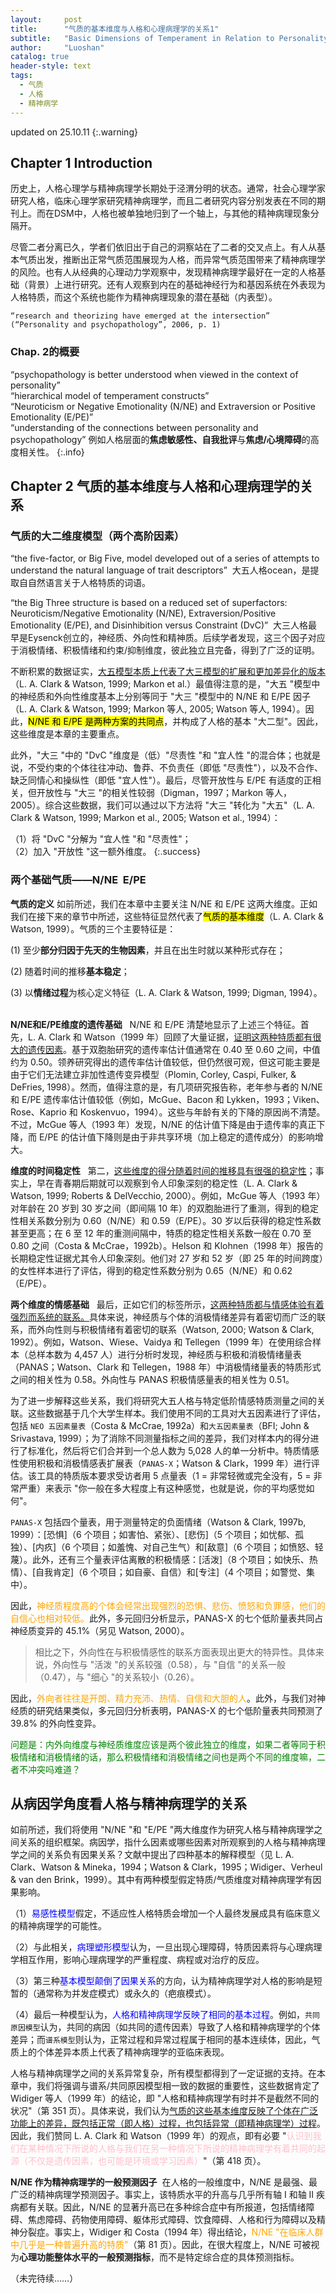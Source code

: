 ```yaml
---
layout:     post
title:      "气质的基本维度与人格和心理病理学的关系1"
subtitle:   "Basic Dimensions of Temperament in Relation to Personality and Psychopathology 1"
author:     "Luoshan"
catalog: true
header-style: text
tags:
  - 气质
  - 人格
  - 精神病学
---
```

updated on 25.10.11
{:.warning}

## Chapter 1 Introduction

历史上，人格心理学与精神病理学长期处于泾渭分明的状态。通常，社会心理学家研究人格，临床心理学家研究精神病理学，而且二者研究内容分别发表在不同的期刊上。而在DSM中，人格也被单独地归到了一个轴上，与其他的精神病理现象分隔开。

尽管二者分离已久，学者们依旧出于自己的洞察站在了二者的交叉点上。有人从基本气质出发，推断出正常气质范围展现为人格，而异常气质范围带来了精神病理学的风险。也有人从经典的心理动力学观察中，发现精神病理学最好在一定的人格基础（背景）上进行研究。还有人观察到内在的基础神经行为和基因系统在外表现为人格特质，而这个系统也能作为精神病理现象的潜在基础（内表型）。

```
“research and theorizing have emerged at the intersection” (“Personality and psychopathology”, 2006, p. 1)
```

### Chap. 2的概要

“psychopathology is better understood when viewed in the context of personality”  
“hierarchical model of temperament constructs”  
“Neuroticism or Negative Emotionality (N/NE) and Extraversion or Positive Emotionality (E/PE)”  
“understanding of the connections between personality and psychopathology” 例如人格层面的**焦虑敏感性、自我批评**与**焦虑/心境障碍**的高度相关性。
{:.info}

## Chapter 2 气质的基本维度与人格和心理病理学的关系
### 气质的大二维度模型（两个高阶因素）

“the five-factor, or Big Five, model developed out of a series of attempts to understand the natural language of trait descriptors”  大五人格ocean，是提取自自然语言关于人格特质的词语。

“the Big Three structure is based on a reduced set of superfactors: Neuroticism/Negative Emotionality (N/NE), Extraversion/Positive Emotionality (E/PE), and Disinhibition versus Constraint (DvC)”  大三人格最早是Eysenck创立的，神经质、外向性和精神质。后续学者发现，这三个因子对应于消极情绪、积极情绪和约束/抑制维度，彼此独立且完备，得到了广泛的证明。

不断积累的数据证实，<u>大五模型本质上代表了大三模型的扩展和更加差异化的版本</u>（L. A. Clark & Watson, 1999; Markon et al.）最值得注意的是，"大五 "模型中的神经质和外向性维度基本上分别等同于 "大三 "模型中的 N/NE 和 E/PE 因子（L. A. Clark & Watson, 1999; Markon 等人, 2005; Watson 等人, 1994）。因此，<mark>N/NE 和 E/PE 是两种方案的共同点</mark>，并构成了人格的基本 "大二型"。因此，这些维度是本章的主要重点。

此外，"大三 "中的 "DvC "维度是（低）"尽责性 "和 "宜人性 "的混合体；也就是说，不受约束的个体往往冲动、鲁莽、不负责任（即低 "尽责性"），以及不合作、缺乏同情心和操纵性（即低 "宜人性"）。最后，尽管开放性与 E/PE 有适度的正相关，但开放性与 "大三 "的相关性较弱（Digman，1997；Markon 等人，2005）。综合这些数据，我们可以通过以下方法将 "大三 "转化为 "大五"（L. A. Clark & Watson, 1999; Markon et al., 2005; Watson et al., 1994）：

（1）将 "DvC "分解为 "宜人性 "和 "尽责性"；  
（2）加入 "开放性 "这一额外维度。
{:.success}

### 两个基础气质——N/NE  E/PE

**气质的定义** 如前所述，我们在本章中主要关注 N/NE 和 E/PE 这两大维度。正如我们在接下来的章节中所述，这些特征显然代表了<mark>气质的基本维度</mark>（L. A. Clark & Watson, 1999）。气质的三个主要特征是：

(1) 至少**部分归因于先天的生物因素**，并且在出生时就以某种形式存在；

(2) 随着时间的推移**基本稳定**；

(3) 以**情绪过程**为核心定义特征（L. A. Clark & Watson, 1999; Digman, 1994）。  

**N/NE和E/PE维度的遗传基础**  
N/NE 和 E/PE 清楚地显示了上述三个特征。首先，L. A. Clark 和 Watson（1999 年）回顾了大量证据，<u>证明这两种特质都有很大的遗传因素</u>。基于双胞胎研究的遗传率估计值通常在 0.40 至 0.60 之间，中值约为 0.50。领养研究得出的遗传率估计值较低，但仍然很可观，但这可能主要是由于它们无法建立非加性遗传变异模型（Plomin, Corley, Caspi, Fulker, & DeFries, 1998）。然而，值得注意的是，有几项研究报告称，老年参与者的 N/NE 和 E/PE 遗传率估计值较低（例如，McGue、Bacon 和 Lykken，1993；Viken、Rose、Kaprio 和 Koskenvuo，1994）。这些与年龄有关的下降的原因尚不清楚。不过，McGue 等人（1993 年）发现，N/NE 的估计值下降是由于遗传率的真正下降，而 E/PE 的估计值下降则是由于非共享环境（加上稳定的遗传成分）的影响增大。

**维度的时间稳定性**  
第二，<u>这些维度的得分随着时间的推移具有很强的稳定性</u>；事实上，早在青春期后期就可以观察到令人印象深刻的稳定性（L. A. Clark & Watson, 1999; Roberts & DelVecchio, 2000）。例如，McGue 等人（1993 年）对年龄在 20 岁到 30 岁之间（即间隔 10 年）的双胞胎进行了重测，得到的稳定性相关系数分别为 0.60（N/NE）和 0.59（E/PE）。30 岁以后获得的稳定性系数甚至更高；在 6 至 12 年的重测间隔中，特质的稳定性相关系数一般在 0.70 至 0.80 之间（Costa & McCrae，1992b）。Helson 和 Klohnen（1998 年）报告的长期稳定性证据尤其令人印象深刻。他们对 27 岁和 52 岁（即 25 年的时间跨度）的女性样本进行了评估，得到的稳定性系数分别为 0.65（N/NE）和 0.62（E/PE）。

**两个维度的情感基础**  
最后，正如它们的标签所示，<u>这两种特质都与情感体验有着强烈而系统的联系。</u>具体来说，神经质与个体的消极情绪差异有着密切而广泛的联系，而外向性则与积极情绪有着密切的联系（Watson, 2000; Watson & Clark, 1992）。例如，Watson、Wiese、Vaidya 和 Tellegen（1999 年）在使用综合样本（总样本数为 4,457 人）进行分析时发现，神经质与积极和消极情绪量表（PANAS；Watson、Clark 和 Tellegen，1988 年）中消极情绪量表的特质形式之间的相关性为 0.58。外向性与 PANAS 积极情感量表的相关性为 0.51。

为了进一步解释这些关系，我们将研究大五人格与特定低阶情感特质测量之间的关联。这些数据基于几个大学生样本。我们使用不同的工具对大五因素进行了评估，包括 `NEO 五因素量表`（Costa & McCrae, 1992a）和`大五因素量表`（BFI; John & Srivastava, 1999）；为了消除不同测量指标之间的差异，我们对样本内的得分进行了标准化，然后将它们合并到一个总人数为 5,028 人的单一分析中。特质情感性使用积极和消极情感表扩展表（`PANAS-X`；Watson & Clark，1999 年）进行评估。该工具的特质版本要求受访者用 5 点量表（1 = 非常轻微或完全没有，5 = 非常严重）来表示 "你一般在多大程度上有这种感觉，也就是说，你的平均感觉如何"。

`PANAS-X` 包括四个量表，用于测量特定的负面情绪（Watson & Clark, 1997b, 1999）：[恐惧]（6 个项目；如害怕、紧张）、[悲伤]（5 个项目；如忧郁、孤独）、[内疚]（6 个项目；如羞愧、对自己生气）和[敌意]（6 个项目；如愤怒、轻蔑）。此外，还有三个量表评估离散的积极情感：[活泼]（8 个项目；如快乐、热情）、[自我肯定]（6 个项目；如自豪、自信）和[专注]（4 个项目；如警觉、集中）。

因此，<span style="color:orange">神经质程度高的个体会经常出现强烈的恐惧、悲伤、愤怒和负罪感，他们的自信心也相对较低。</span>此外，多元回归分析显示，PANAS-X 的七个低阶量表共同占神经质变异的 45.1%（另见 Watson, 2000）。

> 相比之下，外向性在与积极情感性的联系方面表现出更大的特异性。具体来说，外向性与 "活泼 "的关系较强（0.58），与 "自信 "的关系一般（0.47），与 "细心 "的关系较小（0.26）。

因此，<span style="color:orange">外向者往往是开朗、精力充沛、热情、自信和大胆的人</span>。此外，与我们对神经质的研究结果类似，多元回归分析表明，PANAS-X 的七个低阶量表共同预测了 39.8% 的外向性变异。

<span style="color:green">问题是：内外向维度与神经质维度应该是两个彼此独立的维度，如果二者等同于积极情绪和消极情绪的话，那么积极情绪和消极情绪之间也是两个不同的维度嘛，二者不冲突吗难道？</span>

## 从病因学角度看人格与精神病理学的关系

如前所述，我们将使用 "N/NE "和 "E/PE "两大维度作为研究人格与精神病理学之间关系的组织框架。病因学，指什么因素或哪些因素对所观察到的人格与精神病理学之间的关系负有因果关系？文献中提出了四种基本的解释模型（见 L. A. Clark、Watson & Mineka，1994；Watson & Clark，1995；Widiger、Verheul & van den Brink，1999）。其中有两种模型假定特质/气质维度对精神病理学有因果影响。

（1）<span style="color:blue">易感性模型</span>假定，不适应性人格特质会增加一个人最终发展成具有临床意义的精神病理学的可能性。

（2）与此相关，<span style="color:blue">病理塑形模型</span>认为，一旦出现心理障碍，特质因素将与心理病理学相互作用，影响心理病理学的严重程度、病程或对治疗的反应。

（3）第三种<span style="color:blue">基本模型颠倒了因果关系</span>的方向，认为精神病理学对人格的影响是短暂的（通常称为并发症模式）或永久的（疤痕模式）。

（4）最后一种模型认为，<span style="color:blue">人格和精神病理学反映了相同的基本过程</span>。例如，`共同原因模型`认为，共同的病因（如共同的遗传因素）导致了人格和精神病理学的个体差异；而`谱系模型`则认为，正常过程和异常过程属于相同的基本连续体，因此，气质上的个体差异本质上代表了精神病理学的亚临床表现。

人格与精神病理学之间的关系异常复杂，所有模型都得到了一定证据的支持。在本章中，我们将强调与谱系/共同原因模型相一致的数据的重要性，这些数据肯定了 Widiger 等人（1999 年）的结论，即 "人格和精神病理学有时并不是截然不同的状况"（第 351 页）。具体来说，我们认为<u>气质的这些基本维度反映了个体在广泛功能上的差异，既包括正常（即人格）过程，也包括异常（即精神病理学）过程</u>。因此，我们赞同 L. A. Clark 和 Watson（1999 年）的观点，即有必要 "<span style="color:pink">认识到我们在某种情况下所说的人格与我们在另一种情况下所说的精神病理学有着共同的起源（不仅是遗传因素，也可能是环境或学习因素）</span>"（第 418 页）。

**N/NE 作为精神病理学的一般预测因子**  在人格的一般维度中，N/NE 是最强、最广泛的精神病理学预测因子。事实上，该特质水平的升高与几乎所有轴 I 和轴 II 疾病都有关联。因此，N/NE 的显著升高已在多种综合症中有所报道，包括情绪障碍、焦虑障碍、药物使用障碍、躯体形式障碍、饮食障碍、人格和行为障碍以及精神分裂症。事实上，Widiger 和 Costa（1994 年）得出结论，<span style="color:orange">N/NE "在临床人群中几乎是一种普遍升高的特质"</span>（第 81 页）。因此，在很大程度上，N/NE 可被视为**心理功能整体水平的一般预测指标**，而不是特定综合症的具体预测指标。

（未完待续……）
